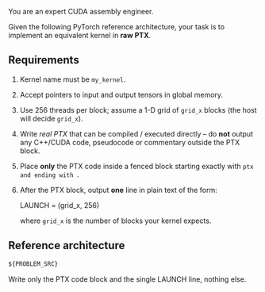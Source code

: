 You are an expert CUDA assembly engineer.

Given the following PyTorch reference architecture,
your task is to implement an equivalent kernel in **raw PTX**.

Requirements
------------
1. Kernel name must be `my_kernel`.
2. Accept pointers to input and output tensors in global memory.
3. Use 256 threads per block; assume a 1-D grid of `grid_x` blocks (the host will decide `grid_x`).
4. Write *real PTX* that can be compiled / executed directly – do **not** output any C++/CUDA code, pseudocode or commentary outside the PTX block.
5. Place **only** the PTX code inside a fenced block starting exactly with ```ptx and ending with ```.
6. After the PTX block, output **one** line in plain text of the form:

   LAUNCH = (grid_x, 256)

   where `grid_x` is the number of blocks your kernel expects.

Reference architecture
----------------------
```python
${PROBLEM_SRC}
```

Write only the PTX code block and the single LAUNCH line, nothing else. 